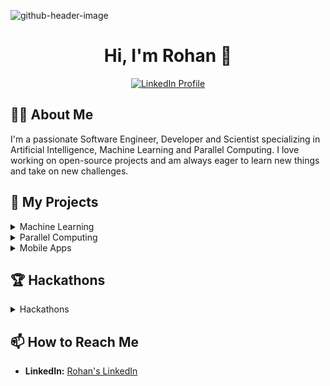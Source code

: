 <!--
**SlowDanger15/SlowDanger15** is a ✨ _special_ ✨ repository because its `README.md` (this file) appears on your GitHub profile.

Here are some ideas to get you started:

- 🔭 I’m currently working on ...
- 🌱 I’m currently learning ...
- 👯 I’m looking to collaborate on ...
- 🤔 I’m looking for help with ...
- 💬 Ask me about ...
- 📫 How to reach me: ...
- 😄 Pronouns: ...
- ⚡ Fun fact: ...
-->
![github-header-image](https://github.com/user-attachments/assets/46af9190-91e3-4970-9d45-0944e343c46e)

 <h1 align="center">Hi, I'm Rohan 👋</h1>

<p align="center">
  <a href="https://www.linkedin.com/in/rohanprasad7976199/">
    <img src="https://img.shields.io/badge/LinkedIn-0077B5?style=for-the-badge&logo=linkedin&logoColor=white" alt="LinkedIn Profile">
  </a>
</p>

## 👨‍💻 About Me
I'm a passionate Software Engineer, Developer and Scientist specializing in Artificial Intelligence, Machine Learning and Parallel Computing. I love working on open-source projects and am always eager to learn new things and take on new challenges.

## 🚀 My Projects
<details>
  <summary>Machine Learning</summary>
  - [Project Name](GitHub or Live Project Link) - Short description of the project.
  - [Project Name](GitHub or Live Project Link) - Short description of the project.
</details>

<details>
  <summary>Parallel Computing</summary>
  <ul>
    <li><a href="GitHub or Live Project Link">Parallel Algorithms for Network Flow Problems</a> - Short description of the project.</li>
    <li><a href="GitHub or Live Project Link">Project Name</a> - Short description of the project.</li>
  </ul>
</details>

<details>
  <summary>Mobile Apps</summary>
  - [Project Name](GitHub or Live Project Link) - Short description of the project.
  - [Project Name](GitHub or Live Project Link) - Short description of the project.
</details>

## 🏆 Hackathons
<details>
  <summary>Hackathons</summary>
  <ul>
    <li><a href="https://www.hackmakers.com/formulaihack2022">Formula AI Hack 2022 (Oracle RedBull Racing)</a> - Formula 1 Hackathon inspired by Red Bull Racing awesome racing culture</li>
    <li><a href="https://codestreet-2021.hackerearth.com/challenges/hackathon/amex-codestreet-2021/custom-tab/shortlist/#Shortlist">American Express CodeStreet 2021 </a> - Finalist and 2nd in Ideation; Cybersecurity in FinTech Hackathon organized by AmEx. </li>
    <li><a href="https://hackpsu-fall-2023.devpost.com/project-gallery?ref_content=winner_announcement_email&ref_feature=engagement&ref_medium=email&utm_campaign=winner_announcement_email&utm_medium=email&utm_source=winner_announcement_email?">HackPSU Fall 2023 Penn State MLH</a> - 3rd Place; Penn State’s largest student-run collegiate hackathon.</li>
  </ul>
</details>

## 📫 How to Reach Me
- **LinkedIn:** [Rohan's LinkedIn](https://www.linkedin.com/in/rohanprasad7976199/)



